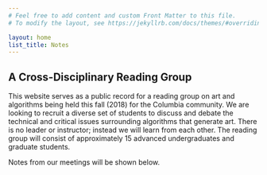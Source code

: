 ```yaml
---
# Feel free to add content and custom Front Matter to this file.
# To modify the layout, see https://jekyllrb.com/docs/themes/#overriding-theme-defaults

layout: home
list_title: Notes
---
```


## A Cross-Disciplinary Reading Group

This website serves as a public record for a reading group on art and algorithms being held this fall (2018) for the Columbia community. We are looking to recruit a diverse set of students to discuss and debate the technical and critical issues surrounding algorithms that generate art. There is no leader or instructor; instead we will learn from each other. The reading group will consist of approximately 15 advanced undergraduates and graduate students.

Notes from our meetings will be shown below.